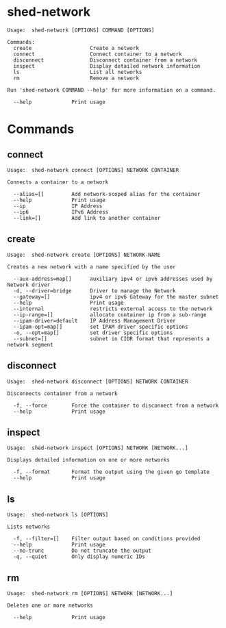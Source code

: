 # shed-network

    Usage:	shed-network [OPTIONS] COMMAND [OPTIONS]
    
    Commands:
      create                   Create a network
      connect                  Connect container to a network
      disconnect               Disconnect container from a network
      inspect                  Display detailed network information
      ls                       List all networks
      rm                       Remove a network
    
    Run 'shed-network COMMAND --help' for more information on a command.
    
      --help             Print usage

# Commands

## connect

    Usage:	shed-network connect [OPTIONS] NETWORK CONTAINER
    
    Connects a container to a network
    
      --alias=[]         Add network-scoped alias for the container
      --help             Print usage
      --ip               IP Address
      --ip6              IPv6 Address
      --link=[]          Add link to another container

## create

    Usage:	shed-network create [OPTIONS] NETWORK-NAME
    
    Creates a new network with a name specified by the user
    
      --aux-address=map[]      auxiliary ipv4 or ipv6 addresses used by Network driver
      -d, --driver=bridge      Driver to manage the Network
      --gateway=[]             ipv4 or ipv6 Gateway for the master subnet
      --help                   Print usage
      --internal               restricts external access to the network
      --ip-range=[]            allocate container ip from a sub-range
      --ipam-driver=default    IP Address Management Driver
      --ipam-opt=map[]         set IPAM driver specific options
      -o, --opt=map[]          set driver specific options
      --subnet=[]              subnet in CIDR format that represents a network segment

## disconnect

    Usage:	shed-network disconnect [OPTIONS] NETWORK CONTAINER
    
    Disconnects container from a network
    
      -f, --force        Force the container to disconnect from a network
      --help             Print usage

## inspect

    Usage:	shed-network inspect [OPTIONS] NETWORK [NETWORK...]
    
    Displays detailed information on one or more networks
    
      -f, --format       Format the output using the given go template
      --help             Print usage

## ls

    Usage:	shed-network ls [OPTIONS]
    
    Lists networks
    
      -f, --filter=[]    Filter output based on conditions provided
      --help             Print usage
      --no-trunc         Do not truncate the output
      -q, --quiet        Only display numeric IDs

## rm

    Usage:	shed-network rm [OPTIONS] NETWORK [NETWORK...]
    
    Deletes one or more networks
    
      --help             Print usage

